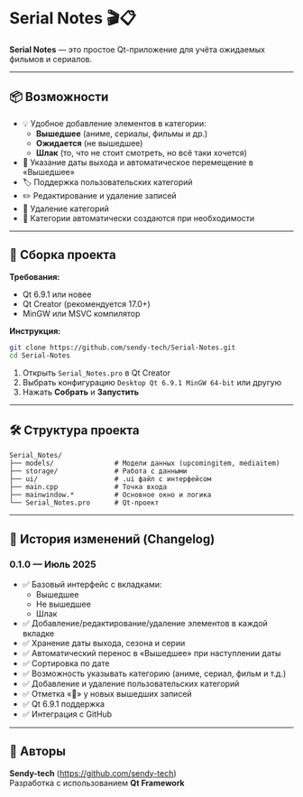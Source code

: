 # Serial Notes 🎬📋

**Serial Notes** — это простое Qt-приложение для учёта ожидаемых фильмов и сериалов.

---

## 📦 Возможности

- 💡 Удобное добавление элементов в категории:
  - **Вышедшее** (аниме, сериалы, фильмы и др.)
  - **Ожидается** (не вышедшее)
  - **Шлак** (то, что не стоит смотреть, но всё таки хочется)
- 📅 Указание даты выхода и автоматическое перемещение в «Вышедшее»
- 🏷 Поддержка пользовательских категорий
- ✏️ Редактирование и удаление записей
- 🧹 Удаление категорий
- 🧠 Категории автоматически создаются при необходимости

---

## 🔧 Сборка проекта

**Требования:**
- Qt 6.9.1 или новее
- Qt Creator (рекомендуется 17.0+)
- MinGW или MSVC компилятор

**Инструкция:**

```bash
git clone https://github.com/sendy-tech/Serial-Notes.git
cd Serial-Notes
```

1. Открыть `Serial_Notes.pro` в Qt Creator
2. Выбрать конфигурацию `Desktop Qt 6.9.1 MinGW 64-bit` или другую
3. Нажать **Собрать** и **Запустить**

---

## 🛠 Структура проекта

```
Serial_Notes/
├── models/               # Модели данных (upcomingitem, mediaitem)
├── storage/              # Работа с данными
├── ui/                   # .ui файл с интерфейсом
├── main.cpp              # Точка входа
├── mainwindow.*          # Основное окно и логика
└── Serial_Notes.pro      # Qt-проект
```

---

## 📌 История изменений (Changelog)

### 0.1.0 — Июль 2025

- ✅ Базовый интерфейс с вкладками:
  - Вышедшее
  - Не вышедшее
  - Шлак
- ✅ Добавление/редактирование/удаление элементов в каждой вкладке
- ✅ Хранение даты выхода, сезона и серии
- ✅ Автоматический перенос в «Вышедшее» при наступлении даты
- ✅ Сортировка по дате
- ✅ Возможность указывать категорию (аниме, сериал, фильм и т.д.)
- ✅ Добавление и удаление пользовательских категорий
- ✅ Отметка «🔔» у новых вышедших записей
- ✅ Qt 6.9.1 поддержка
- ✅ Интеграция с GitHub

---

## 🙌 Авторы

**Sendy-tech** (https://github.com/sendy-tech)  
Разработка с использованием **Qt Framework**
